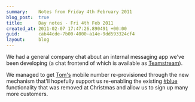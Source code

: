 ```yaml
---
summary:    Notes from Friday 4th February 2011
blog_post:  true
title:      Day notes - Fri 4th Feb 2011
created_at: 2011-02-07 17:47:26.890491 +00:00
guid:       cab44cde-7b00-4000-a14e-9dd593324cf4
layout:     blog
---
```

  We had a general company chat about an internal messaging app we've been developing (a chat frontend of which is available as [Teamstream](https://github.com/freerange/teamstream)).

  We managed to get [Tom's](http://tomafro.net/) mobile number re-provisioned through the new mechanism that'll hopefully support us re-enabling the existing [#blue](https://hashblue.com/) functionality that was removed at Christmas and allow us to sign up many more customers.
